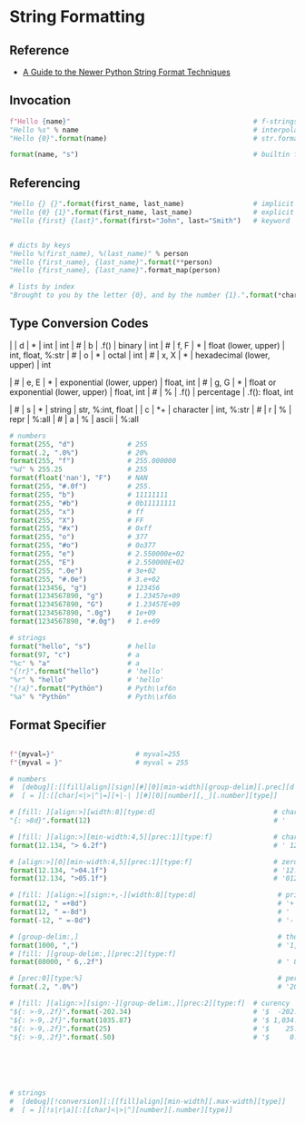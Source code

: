 String Formatting
=================

Reference
---------

* [A Guide to the Newer Python String Format Techniques](https://realpython.com/python-formatted-output/#the-string-format-method-simple-replacement-fields)

Invocation
-------

```python
f"Hello {name}"                                             # f-strings
"Hello %s" % name                                           # interpolation operator: %
"Hello {0}".format(name)                                    # str.format()

format(name, "s")                                           # builtin format()
```

Referencing
-------


```python
"Hello {} {}".format(first_name, last_name)                 # implicit positional
"Hello {0} {1}".format(first_name, last_name)               # explicit positional
"Hello {first} {last}".format(first="John", last="Smith")   # keyword


# dicts by keys
"Hello %(first_name), %(last_name)" % person
"Hello {first_name}, {last_name}".format(**person)
"Hello {first_name}, {last_name}".format_map(person)

# lists by index
"Brought to you by the letter {0}, and by the number {1}.".format(*chars)
```

Type Conversion Codes
---------------------

|   |  d     | *    | int                                      | int
| # |  b     | .f() | binary                                   | int
| # |  f, F  | *    | float (lower, upper)                     | int, float, %:str
| # |  o     | *    | octal                                    | int
| # |  x, X  | *    | hexadecimal (lower, upper)               | int

| # |  e, E  | *    | exponential (lower, upper)               | float, int
| # |  g, G  | *    | float or exponential (lower, upper)      | float, int
| # |  %     | .f() | percentage                               | .f(): float, int


| # |  s     | *    | string                                   | str, %:int, float
|   |  c     | *+   | character                                | int, %:str
| # |  r     | %    | repr                                     | %:all
| # |  a     | %    | ascii                                    | %:all


```python
# numbers
format(255, "d")             # 255
format(.2, ".0%")            # 20%
format(255, "f")             # 255.000000
"%d" % 255.25                # 255
format(float('nan'), "F")    # NAN
format(255, "#.0f")          # 255.
format(255, "b")             # 11111111
format(255, "#b")            # 0b11111111
format(255, "x")             # ff
format(255, "X")             # FF
format(255, "#x")            # 0xff
format(255, "o")             # 377
format(255, "#o")            # 0o377
format(255, "e")             # 2.550000e+02
format(255, "E")             # 2.550000E+02
format(255, ".0e")           # 3e+02
format(255, "#.0e")          # 3.e+02
format(123456, "g")          # 123456
format(1234567890, "g")      # 1.23457e+09
format(1234567890, "G")      # 1.23457E+09
format(1234567890, ".0g")    # 1e+09
format(1234567890, "#.0g")   # 1.e+09

# strings
format("hello", "s")         # hello
format(97, "c")              # a
"%c" % "a"                   # a
"{!r}".format("hello")       # 'hello'
"%r" % "hello"               # 'hello'
"{!a}".format("Pythön")      # Pyth\\xf6n
"%a" % "Pythön"              # Pyth\\xf6n
```



Format Specifier
----------------

```python

f"{myval=}"                    # myval=255
f"{myval = }"                  # myval = 255

# numbers
#  [debug][:[[fill]align][sign][#][0][min-width][group-delim][.prec][d|b|f|F|o|x|X|e|E|g|G|%|s|c]]
#  [ = ][:[[char]<|>|^|=][+|-| ][#][0][number][,_][.number][type]]

# [fill: ][align:>][width:8][type:d]                             # char pad int
"{: >8d}".format(12)                                             # '      12'

# [fill: ][align:>][min-width:4,5][prec:1][type:f]               # char pad floats
format(12.134, "> 6.2f")                                         # ' 12.13'

# [align:>][0][min-width:4,5][prec:1][type:f]                    # zero-pad floats
format(12.134, ">04.1f")                                         # '12.1'
format(12.134, ">05.1f")                                         # '012.1'

# [fill: ][align:=][sign:+,-][width:8][type:d]                    # printing signs
format(12, " =+8d")                                               # '+     12'
format(12, " =-8d")                                               # '      12'
format(-12, " =-8d")                                              # '-     12'

# [group-delim:,]                                                 # thousands seperator
format(1000, ",")                                                 # '1,000'
# [fill: ][group-delim:,][prec:2][type:f]
format(80000, " 6,.2f")                                           # ' 80,000.00'

# [prec:0][type:%]                                                # percentage
format(.2, ".0%")                                                 # '20%'

# [fill: ][align:>][sign:-][group-delim:,][prec:2][type:f]  # curency
"${: >-9,.2f}".format(-202.34)                              # '$  -202.34'
"${: >-9,.2f}".format(1035.87)                              # '$ 1,034.87'
"${: >-9,.2f}".format(25)                                   # '$    25.00'
"${: >-9,.2f}".format(.50)                                  # '$     0.50'






# strings
#  [debug][!conversion][:[[fill]align][min-width][.max-width][type]]
#  [ = ][!s|r|a][:[[char]<|>|^][number][.number][type]]


```


